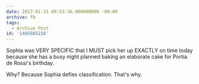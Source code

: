 ```yaml
---
date: 2017-01-31 09:53:36.000000000 -08:00
archive: fb
tags: 
  - Archive Post
id: '1485885216'
---
```


Sophia was VERY SPECIFIC that I MUST pick her up EXACTLY on time today because she has a busy night planned baking an elaborate cake for Portia de Rossi's birthday.

Why? Because Sophia defies classification. That's why.
